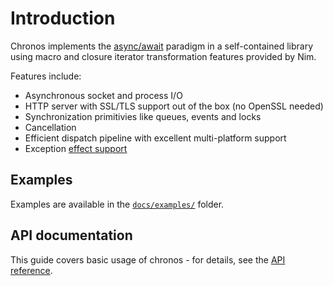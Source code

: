 # Introduction

Chronos implements the [async/await](https://en.wikipedia.org/wiki/Async/await)
paradigm in a self-contained library using macro and closure iterator
transformation features provided by Nim.

Features include:

* Asynchronous socket and process I/O
* HTTP server with SSL/TLS support out of the box (no OpenSSL needed)
* Synchronization primitivies like queues, events and locks
* Cancellation
* Efficient dispatch pipeline with excellent multi-platform support
* Exception [effect support](./guide.md#error-handling)

## Examples

Examples are available in the [`docs/examples/`](https://github.com/status-im/nim-chronos/docs/examples) folder.

## API documentation

This guide covers basic usage of chronos - for details, see the
[API reference](./api/chronos.html).
